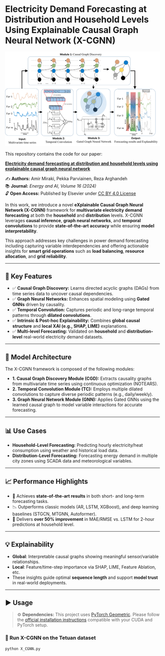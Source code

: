 # Electricity Demand Forecasting at Distribution and Household Levels Using Explainable Causal Graph Neural Network (X-CGNN)

![X-CGNN Pipeline](Pipeline_X-CGNN.png)

This repository contains the code for our paper:

**[Electricity demand forecasting at distribution and household levels using explainable causal graph neural network](https://doi.org/10.1016/j.egyai.2024.100368)**  

✍ **Authors:** Amir Miraki, Pekka Parviainen, Reza Arghandeh  
📚 **Journal:** *Energy and AI, Volume 16 (2024)*  
🔓 **Open Access:** Published by Elsevier under [CC BY 4.0 License](http://creativecommons.org/licenses/by/4.0/)

In this work, we introduce a novel **eXplainable Causal Graph Neural Network (X-CGNN)** framework for **multivariate electricity demand forecasting** at both the **household** and **distribution** levels. X-CGNN leverages **causal inference**, **graph neural networks**, and **temporal convolutions** to provide **state-of-the-art accuracy** while ensuring **model interpretability**.

This approach addresses key challenges in power demand forecasting including capturing variable interdependencies and offering actionable insights for **smart grid operations** such as **load balancing**, **resource allocation**, and **grid reliability**.

---

## 📌 Key Features

- ✅ **Causal Graph Discovery:** Learns directed acyclic graphs (DAGs) from time series data to uncover causal dependencies.  
- ✅ **Graph Neural Networks:** Enhances spatial modeling using **Gated GNNs** driven by causality.  
- ✅ **Temporal Convolution:** Captures periodic and long-range temporal patterns through **dilated convolutions**.  
- ✅ **Intrinsic & Post-hoc Explainability:** Combines **global causal structure** and **local XAI (e.g., SHAP, LIME)** explanations.  
- ✅ **Multi-level Forecasting:** Validated on **household** and **distribution-level** real-world electricity demand datasets.  

---

## 🧠 Model Architecture

The X-CGNN framework is composed of the following modules:

- **1. Causal Graph Discovery Module (CGD):** Extracts causality graphs from multivariate time series using continuous optimization (NOTEARS).  
- **2. Temporal Convolution Module (TC):** Employs multiple dilated convolutions to capture diverse periodic patterns (e.g., daily/weekly).  
- **3. Graph Neural Network Module (GNN):** Applies Gated GNNs using the learned causal graph to model variable interactions for accurate forecasting.

---

## 📊 Use Cases

- **Household-Level Forecasting:** Predicting hourly electricity/heat consumption using weather and historical load data.  
- **Distribution-Level Forecasting:** Forecasting energy demand in multiple city zones using SCADA data and meteorological variables.

---

## 📈 Performance Highlights

- 🚀 Achieves **state-of-the-art results** in both short- and long-term forecasting tasks.  
- 📉 Outperforms classic models (AR, LSTM, XGBoost), and deep learning baselines (STGCN, MTGNN, Autoformer).  
- 💯 Delivers **over 50% improvement** in MAE/RMSE vs. LSTM for 2-hour predictions at household level.

---

## 💡 Explainability

- **Global**: Interpretable causal graphs showing meaningful sensor/variable relationships.  
- **Local**: Feature/time-step importance via SHAP, LIME, Feature Ablation, etc.  
- These insights guide optimal **sequence length** and support **model trust** in real-world deployments.

---

## ▶️ Usage

> ⚙️ **Dependencies:** This project uses [PyTorch Geometric](https://pytorch-geometric.readthedocs.io/en/latest/). Please follow the [official installation instructions](https://pytorch-geometric.readthedocs.io/en/latest/install/installation.html) compatible with your CUDA and PyTorch setup.

### 🔧 Run X-CGNN on the Tetuan dataset

```bash
python X_CGNN.py
